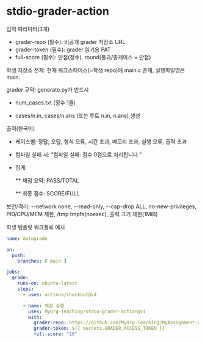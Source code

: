 # stdio-grader-action

입력 파라미터(3개)

* grader-repo (필수): 비공개 grader 저장소 URL
* grader-token (필수): grader 읽기용 PAT
* full-score (필수): 만점(정수). round(통과/총케이스 × 만점)

학생 저장소 전제: 현재 워크스페이스(=학생 repo)에 main.c 존재, 실행파일명은 main.

grader 규약: generate.py가 반드시

* num_cases.txt (정수 1줄)

* cases/n.in, cases/n.ans (또는 루트 n.in, n.ans) 생성

출력(한국어)

* 케이스별: 정답, 오답, 형식 오류, 시간 초과, 메모리 초과, 실행 오류, 출력 초과

* 컴파일 실패 시: “컴파일 실패: 점수 0점으로 처리됩니다.”

* 집계:

    ** 채점 요약: PASS/TOTAL

    ** 최종 점수: SCORE/FULL

보안/격리: --network none, --read-only, --cap-drop ALL, no-new-privileges, PID/CPU/MEM 제한, /tmp tmpfs(noexec), 출력 크기 제한(1MiB)

학생 템플릿 워크플로 예시

```yml
name: Autograde

on:
  push:
    branches: [ main ]

jobs:
  grade:
    runs-on: ubuntu-latest
    steps:
      - uses: actions/checkout@v4

      - name: 채점 실행
        uses: MyOrg-Teaching/stdio-grader-action@v1
        with:
          grader-repo: https://github.com/MyOrg-Teaching/MyAssignment-grader
          grader-token: ${{ secrets.GRADER_ACCESS_TOKEN }}
          full-score: "10"
```

